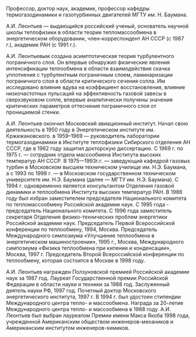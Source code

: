 Профессор, доктор наук, академик, профессор кафедры термогазодинамики и газотурбинных двигателей МГТУ им. Н. Баумана.

А.И. Леонтьев — выдающийся российский ученый, основатель научной школы теплофизики в области теории тепломассообмена в энергетическом оборудовании, член-корреспондент АН СССР (с 1987 г.), академик РАН (с 1991 г.).

А.И. Леонтьевым создана асимптотическая теория турбулентного пограничного слоя. Он впервые обнаружил физические явления интенсификации теплообмена в области взаимодействия скачка уплотнения с турбулентным пограничным слоем, ламинаризации пограничного слоя в области критического сечения сопла. Им исследовано влияние вдува на коэффициент восстановления, влияние низкочастотных пульсаций на эффективность газовой завесы в сверхзвуковом сопле, впервые аналитически получены значения критических параметров оттеснения пограничного слоя от проницаемой стенки.

А.И. Леонтьев окончил Московский авиационный институт. Начал свою деятельность в 1950 году в Энергетическом институте им. Кржижановского. 
в 1959–1969 — руководитель лаборатории термогазодинамики в Институте теплофизики Сибирского отделения АН СССР, где в 1962 году защитил докторскую диссертацию.  С 1969 г. по 1975 г. — сотрудник отдела массообмена Института высоких температур АН СССР. В 1975—1993г.г. — заведующий кафедрой газовых турбин в Московском высшем техническом училище им. Н.Э. Баумана, а с 1993 по 1998 г. — в Московском государственном техническом университете им. Н.Э. Баумана (далее — МГТУ им. Н.Э. Баумана). С 1994 г. одновременно является консультантом Отделения газовой динамики и теплообмена Института высоких температур РАН.
В 1986 году был избран заместителем председателя Национального комитета по тепломассообмену Российской академии наук. С 1995 года - председатель Национального комитета. С 1996 года заместитель секретаря Отделения физико-технических проблем энергетики Российской академии наук.
Председатель Первой Всероссийской конференции по теплообмену, 1994, Москва. Председатель Международного симпозиума «Улучшение теплообмена в энергетическом машиностроении», 1995 г., Москва, Международного симпозиума «Физика теплообмена при кипении и конденсации», Москва, 1997 г. Председатель Второй Всероссийской конференции по теплообмену, которая состоится в Москве в 1998 году.

А.И. Леонтьев награжден Ползуновской премией Российской академии наук за 1987 год. Лауреат Государственной премии Российской Федерации в области науки и техники за 1988 год. Заслуженный деятель науки РФ, 1997 год. Почетный доктор Московского энергетического института, 1997 г.
В 1994 г. был удостоен стипендии Международного центра тепло- и массообмена. Награда за 20-летие Международного центра тепло- и массообмена в 1988 году.
А.И. Леонтьев был выбран лауреатом Премии имени Макса Якоба 1998 года, учрежденной Американским обществом инженеров-механиков и Американским институтом инженеров-химиков.

